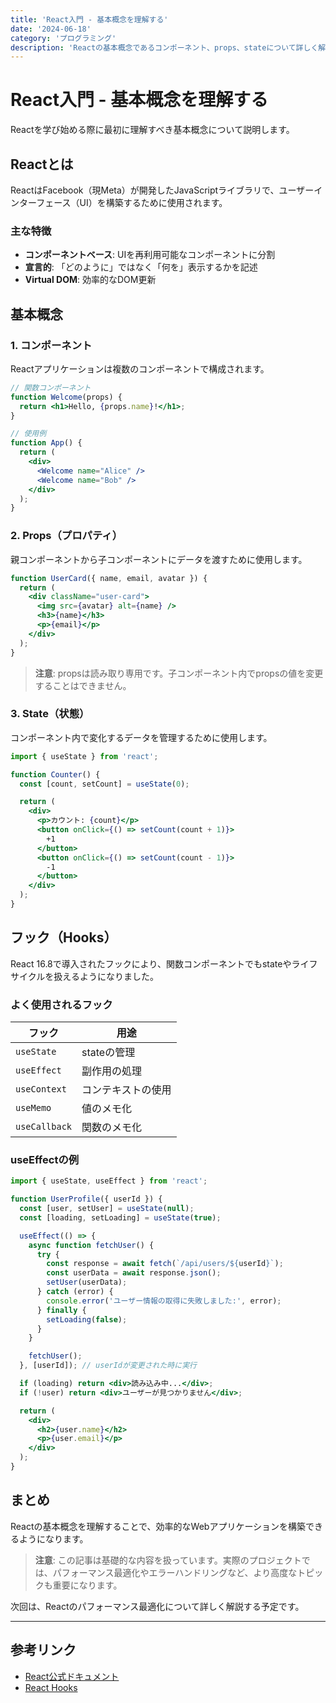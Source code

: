 ```yaml
---
title: 'React入門 - 基本概念を理解する'
date: '2024-06-18'
category: 'プログラミング'
description: 'Reactの基本概念であるコンポーネント、props、stateについて詳しく解説します。'
---
```


# React入門 - 基本概念を理解する

Reactを学び始める際に最初に理解すべき基本概念について説明します。

## Reactとは

ReactはFacebook（現Meta）が開発したJavaScriptライブラリで、ユーザーインターフェース（UI）を構築するために使用されます。

### 主な特徴

- **コンポーネントベース**: UIを再利用可能なコンポーネントに分割
- **宣言的**: 「どのように」ではなく「何を」表示するかを記述
- **Virtual DOM**: 効率的なDOM更新

## 基本概念

### 1. コンポーネント

Reactアプリケーションは複数のコンポーネントで構成されます。

```jsx
// 関数コンポーネント
function Welcome(props) {
  return <h1>Hello, {props.name}!</h1>;
}

// 使用例
function App() {
  return (
    <div>
      <Welcome name="Alice" />
      <Welcome name="Bob" />
    </div>
  );
}
```

### 2. Props（プロパティ）

親コンポーネントから子コンポーネントにデータを渡すために使用します。

```jsx
function UserCard({ name, email, avatar }) {
  return (
    <div className="user-card">
      <img src={avatar} alt={name} />
      <h3>{name}</h3>
      <p>{email}</p>
    </div>
  );
}
```

> **注意**: propsは読み取り専用です。子コンポーネント内でpropsの値を変更することはできません。

### 3. State（状態）

コンポーネント内で変化するデータを管理するために使用します。

```jsx
import { useState } from 'react';

function Counter() {
  const [count, setCount] = useState(0);

  return (
    <div>
      <p>カウント: {count}</p>
      <button onClick={() => setCount(count + 1)}>
        +1
      </button>
      <button onClick={() => setCount(count - 1)}>
        -1
      </button>
    </div>
  );
}
```

## フック（Hooks）

React 16.8で導入されたフックにより、関数コンポーネントでもstateやライフサイクルを扱えるようになりました。

### よく使用されるフック

| フック | 用途 |
|--------|------|
| `useState` | stateの管理 |
| `useEffect` | 副作用の処理 |
| `useContext` | コンテキストの使用 |
| `useMemo` | 値のメモ化 |
| `useCallback` | 関数のメモ化 |

### useEffectの例

```jsx
import { useState, useEffect } from 'react';

function UserProfile({ userId }) {
  const [user, setUser] = useState(null);
  const [loading, setLoading] = useState(true);

  useEffect(() => {
    async function fetchUser() {
      try {
        const response = await fetch(`/api/users/${userId}`);
        const userData = await response.json();
        setUser(userData);
      } catch (error) {
        console.error('ユーザー情報の取得に失敗しました:', error);
      } finally {
        setLoading(false);
      }
    }

    fetchUser();
  }, [userId]); // userIdが変更された時に実行

  if (loading) return <div>読み込み中...</div>;
  if (!user) return <div>ユーザーが見つかりません</div>;

  return (
    <div>
      <h2>{user.name}</h2>
      <p>{user.email}</p>
    </div>
  );
}
```

## まとめ

Reactの基本概念を理解することで、効率的なWebアプリケーションを構築できるようになります。

> **注意**: この記事は基礎的な内容を扱っています。実際のプロジェクトでは、パフォーマンス最適化やエラーハンドリングなど、より高度なトピックも重要になります。

次回は、Reactのパフォーマンス最適化について詳しく解説する予定です。

---

## 参考リンク

- [React公式ドキュメント](https://react.dev/)
- [React Hooks](https://react.dev/reference/react/hooks)